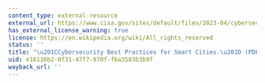 ```yaml
---
content_type: external-resource
external_url: https://www.cisa.gov/sites/default/files/2023-04/cybersecurity-best-practices-for-smart-cities_508.pdf
has_external_license_warning: true
license: https://en.wikipedia.org/wiki/All_rights_reserved
status: ''
title: "\u201CCybersecurity Best Practices for Smart Cities.\u201D (PDF)"
uid: e16116b2-0f31-47f7-970f-f6a3503b3b9f
wayback_url: ''
---
```

